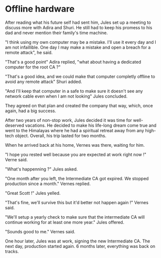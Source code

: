 # Offline hardware

After reading what his future self had sent him, Jules set up a meeting to discuss more with Adira and Shuri.
He still had to keep his promess to his dad and never mention their family's time machine.

"I think using my own computer may be a mistake. I'll use it every day and I am not infaillible. One day I may make a mistake and open a breach for a remote attack", he said.

"That's a good point" Adira replied, "what about having a dedicated computer for the root CA ?"

"That's a good idea, and we could make that computer completly offline to avoid any remote attack" Shuri added.

"And I'll keep that computer in a safe to make sure it doesn't see any network cable even when I am not looking" Jules concluded.

They agreed on that plan and created the company that way, which, once again, had a big success.

After two years of non-stop work, Jules decided it was time for well-deserved vacations.
He decided to make his life-long dream come true and went to the Himalayas where he had a spiritual retreat away from any high-tech object.
Overall, his trip lasted for two months.

When he arrived back at his home, Vernes was there, waiting for him.

"I hope you rested well because you are expected at work right now !" Verne said.

"What's happenning ?" Jules asked.

"One month after you left, the Intermediate CA got expired. We stopped production since a month." Vernes replied.

"Great Scott !" Jules yelled.

"That's fine, we'll survive this but it'd better not happen again !" Vernes said.

"We'll setup a yearly check to make sure that the intermediate CA will continue working for at least one more year." Jules offered.

"Sounds good to me." Vernes said.

One hour later, Jules was at work, signing the new Intermediate CA. The next day, production started again. 6 months later, everything was back on tracks.
